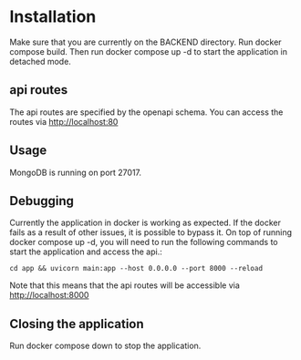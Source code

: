 # Installation

Make sure that you are currently on the BACKEND directory.
Run docker compose build.
Then run docker compose up -d to start the application in detached mode.

## api routes

The api routes are specified by the openapi schema. You can access the routes via <http://localhost:80>

## Usage

MongoDB is running on port 27017.

## Debugging

Currently the application in docker is working as expected.
If the docker fails as a result of other issues, it is possible to bypass it.
On top of running docker compose up -d, you will need to run the following commands to start the application and access the api.:

```cd app && uvicorn main:app --host 0.0.0.0 --port 8000 --reload```

Note that this means that the api routes will be accessible via <http://localhost:8000>

## Closing the application

Run docker compose down to stop the application.
